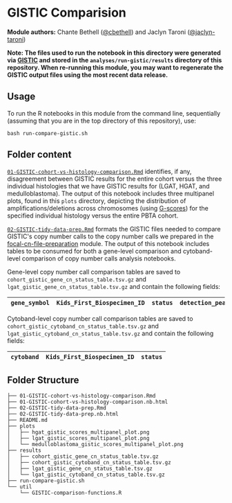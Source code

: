 # GISTIC Comparision

**Module authors:** Chante Bethell ([@cbethell](https://github.com/cbethell)) and Jaclyn Taroni ([@jaclyn-taroni](https://github.com/jaclyn-taroni))

**Note: The files used to run the notebook in this directory were generated via [GISTIC](https://github.com/AlexsLemonade/OpenPBTA-analysis/blob/master/doc/data-formats.md#gistic-output-file-formats) and stored in the `analyses/run-gistic/results` directory of this repository.
When re-running this module, you may want to regenerate the GISTIC output files using the most recent data release.**

## Usage

To run the R notebooks in this module from the command line, sequentially (assuming that you are in the top directory of this repository), use:

```
bash run-compare-gistic.sh
```

## Folder content

[`01-GISTIC-cohort-vs-histology-comparison.Rmd`](https://alexslemonade.github.io/OpenPBTA-analysis/analyses/01-GISTIC-cohort-vs-histology-comparison/gistic-cohort-vs-histology-comparison.nb.html) identifies, if any, disagreement between GISTIC results for the entire cohort versus the three individual histologies that we have GISTIC results for (LGAT, HGAT, and medulloblastoma).
The output of this notebook includes three multipanel plots, found in this `plots` directory, depicting the distribution of amplifications/deletions across chromosomes (using [G-scores](https://genomebiology.biomedcentral.com/articles/10.1186/gb-2011-12-4-r41)) for the specified individual histology versus the entire PBTA cohort.

[`02-GISTIC-tidy-data-prep.Rmd`](https://alexslemonade.github.io/OpenPBTA-analysis/analyses/01-GISTIC-cohort-vs-histology-comparison/02-GISTIC-tidy-data-prep.nb.html) formats the GISTIC files needed to compare GISTIC's copy number calls to the copy number calls we prepared in the [focal-cn-file-preparation](https://github.com/AlexsLemonade/OpenPBTA-analysis/tree/master/analyses/focal-cn-file-preparation/results) module.
The output of this notebook includes tables to be consumed for both a gene-level comparison and cytoband-level comparison of copy number calls analysis notebooks.

Gene-level copy number call comparison tables are saved to  `cohort_gistic_gene_cn_status_table.tsv.gz` and `lgat_gistic_gene_cn_status_table.tsv.gz` and contain the following fields: 

| `gene_symbol` | `Kids_First_Biospecimen_ID` | `status` | `detection_peak` |
| ------------- | --------------------------- | ---------| ---------------- |

Cytoband-level copy number call comparison tables are saved to  `cohort_gistic_cytoband_cn_status_table.tsv.gz` and `lgat_gistic_cytoband_cn_status_table.tsv.gz` and contain the following fields: 

| `cytoband` | `Kids_First_Biospecimen_ID` | `status` |
| ---------- | --------------------------- | -------- |

## Folder Structure

```
├── 01-GISTIC-cohort-vs-histology-comparison.Rmd
├── 01-GISTIC-cohort-vs-histology-comparison.nb.html
├── 02-GISTIC-tidy-data-prep.Rmd
├── 02-GISTIC-tidy-data-prep.nb.html
├── README.md
├── plots
│   ├── hgat_gistic_scores_multipanel_plot.png
│   ├── lgat_gistic_scores_multipanel_plot.png
│   └── medulloblastoma_gistic_scores_multipanel_plot.png
├── results
│   ├── cohort_gistic_gene_cn_status_table.tsv.gz
│   ├── cohort_gistic_cytoband_cn_status_table.tsv.gz
│   ├── lgat_gistic_gene_cn_status_table.tsv.gz
│   └── lgat_gistic_cytoband_cn_status_table.tsv.gz
├── run-compare-gistic.sh
└── util
    └── GISTIC-comparison-functions.R

```
